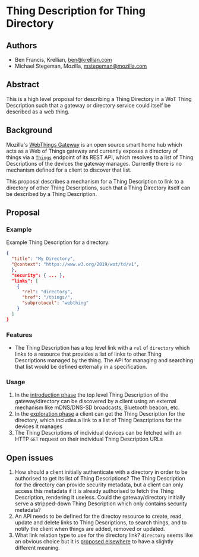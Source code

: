 # Thing Description for Thing Directory

## Authors
* Ben Francis, Krellian, ben@krellian.com
* Michael Stegeman, Mozilla, mstegeman@mozilla.com

## Abstract
This is a high level proposal for describing a Thing Directory in a WoT Thing Description such that a gateway or directory service could itself be described as a web thing.

## Background
Mozilla's [WebThings Gateway](https://iot.mozilla.org/gateway/) is an open source smart home hub which acts as a Web of Things gateway and currently exposes a directory of things via a [`Things`](https://iot.mozilla.org/wot/#things-resource) endpoint of its REST API, which resolves to a list of Thing Descriptions of the devices the gateway manages. Currently there is no mechanism defined for a client to discover that list.

This proposal describes a mechanism for a Thing Description to link to a directory of other Thing Descriptions, such that a Thing Directory itself can be described by a Thing Description.

## Proposal
### Example

Example Thing Description for a directory:
```json
{
  "title": "My Directory",
  "@context": "https://www.w3.org/2019/wot/td/v1",
  },
  "security": { ... },
  "links": [
    {
      "rel": "directory",
      "href": "/things/",
      "subprotocol": "webthing"
    }
  ]
}
```

### Features
* The Thing Description has a top level link with a `rel` of `directory` which links to a resource that provides a list of links to other Thing Descriptions managed by the thing. The API for managing and searching that list would be defined externally in a specification.

### Usage
1. In the [introduction phase](https://github.com/w3c/wot-discovery/blob/master/proposals/directory.md#introduction-phase-first-contact-mechanism) the top level Thing Description of the gateway/directory can be discovered by a client using an external mechanism like mDNS/DNS-SD broadcasts, Bluetooth beacon, etc.
2. In the [exploration phase](https://github.com/w3c/wot-discovery/blob/master/proposals/directory.md#exploration-phase-directory) a client can get the Thing Description for the directory, which includes a link to a list of Thing Descriptions for the devices it manages
3. The Thing Descriptions of individual devices can be fetched with an HTTP `GET` request on their individual Thing Description URLs

## Open issues
1. How should a client initially authenticate with a directory in order to be authorised to get its list of Thing Descriptions? The Thing Description for the directory can provide security metadata, but a client can only access this metadata if it is already authorised to fetch the Thing Description, rendering it useless. Could the gateway/directory initially serve a stripped-down Thing Description which only contains security metadata?
2. An API needs to be defined for the directoy resource to create, read, update and delete links to Thing Descriptions, to search things, and to notify the client when things are added, removed or updated.
3. What link relation type to use for the directory link? `directory` seems like an obvious choice but it is [proposed elsewhere](http://microformats.org/wiki/rel-directory) to have a slightly different meaning.
